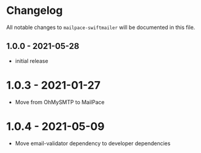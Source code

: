 # Changelog

All notable changes to `mailpace-swiftmailer` will be documented in this file.

## 1.0.0 - 2021-05-28

- initial release

# 1.0.3 - 2021-01-27

- Move from OhMySMTP to MailPace

# 1.0.4 - 2021-05-09

- Move email-validator dependency to developer dependencies
